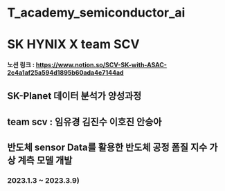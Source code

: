 # T_academy_semiconductor_ai

# SK HYNIX X team SCV
#### 노션 링크 : https://www.notion.so/SCV-SK-with-ASAC-2c4a1af25a594d1895b60ada4e7144ad
## SK-Planet 데이터 분석가 양성과정 
## team scv : 임유경 김진수 이호진 안승아 
## 반도체 sensor Data를 활용한 반도체 공정 폼질 지수 가상 계측 모델 개발 
### 2023.1.3 ~ 2023.3.9)

